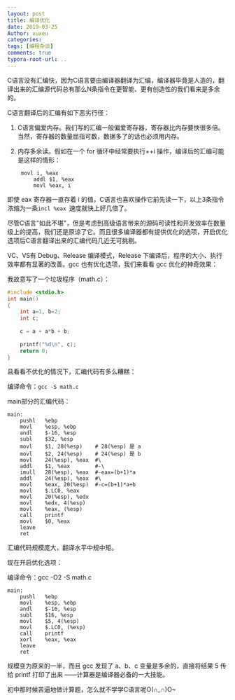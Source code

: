 ```yaml
---
layout: post
title: 编译优化
date: 2019-03-25
Author: xuxeu
categories: 
tags: [编程杂谈]
comments: true
typora-root-url: ..
---
```


C语言没有汇编快，因为C语言要由编译器翻译为汇编，编译器毕竟是人造的，翻译出来的汇编源代码总有那么N条指令在更智能、更有创造性的我们看来是多余的。

C语言翻译后的汇编有如下恶劣行径：

1. C语言偏爱内存。我们写的汇编一般偏爱寄存器，寄存器比内存要快很多倍。当然，寄存器的数量屈指可数，数据多了的话也必须用内存。
2. 内存多余读。假如在一个 for 循环中经常要执行++i 操作，编译后的汇编可能是这样的情形：

    	movl i, %eax
        	addl $1, %eax
        	movl %eax, i

即使 eax 寄存器一直存着 i 的值，C语言也喜欢操作它前先读一下，以上3条指令浓缩为一条`incl %eax `速度就快上好几倍了。

尽管C语言"如此不堪"，但是考虑到高级语言带来的源码可读性和开发效率在数量级上的提高，我们还是原谅了它。而且很多编译器都有提供优化的选项，开启优化选项后C语言翻译出来的汇编代码几近无可挑剔。

VC、VS有 Debug、Release 编译模式，Release 下编译后，程序的大小、执行效率都有显著的改善。gcc 也有优化选项，我们来看看 gcc 优化的神奇效果：

我故意写了一个垃圾程序（math.c）：

```c
#include <stdio.h>
int main()
{
	int a=1, b=2;
	int c;
	
	c = a + a*b + b;
	
	printf("%d\n", c);
	return 0;
}
```
且看看不优化的情况下，汇编代码有多么糟糕：

编译命令：`gcc -S math.c`

main部分的汇编代码：

	main:
		pushl	%ebp
		movl	%esp, %ebp
		andl	$-16, %esp
		subl	$32, %esp
		movl	$1, 28(%esp)	# 28(%esp) 是 a
		movl	$2, 24(%esp)	# 24(%esp) 是 b
		movl	24(%esp), %eax	#\
		addl	$1, %eax		#-\
		imull	28(%esp), %eax	#-eax=(b+1)*a
		addl	24(%esp), %eax	#\
		movl	%eax, 20(%esp)	#-c=(b+1)*a+b
		movl	$.LC0, %eax
		movl	20(%esp), %edx
		movl	%edx, 4(%esp)
		movl	%eax, (%esp)
		call	printf
		movl	$0, %eax
		leave
		ret

汇编代码规模庞大，翻译水平中规中矩。

现在开启优化选项：

编译命令：gcc -O2 -S math.c

	main:
		pushl	%ebp
		movl	%esp, %ebp
		andl	$-16, %esp
		subl	$16, %esp
		movl	$5, 4(%esp)
		movl	$.LC0, (%esp)
		call	printf
		xorl	%eax, %eax
		leave
		ret

规模变为原来的一半，而且 gcc 发现了 a、b、c 变量是多余的，直接将结果 5 传给 printf 打印了出来
——计算器是编译器必备的一大技能。

初中那时候苦逼地做计算题，怎么就不学学C语言呢O(∩_∩)O~
